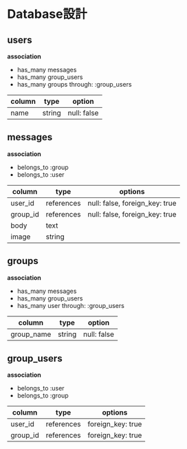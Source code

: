 # Database設計

## users
**association**
- has_many messages
- has_many group_users
- has_many groups through: :group_users

|column               |type   |option  |
|---------------------|-------|------------|
|name                 |string |null: false |

## messages
**association**
- belongs_to :group
- belongs_to :user

|column|type|options|
|------|----|-------|
|user_id|references|null: false, foreign_key: true|
|group_id|references|null: false, foreign_key: true|
|body|text|
|image|string|


## groups
**association**
- has_many messages
- has_many group_users
- has_many user through: :group_users

|column    |type      |option |
|----------|----------|-----------|
|group_name|string    |null: false|

## group_users
**association**
- belongs_to :user
- belongs_to :group

|column  |type      |options|
|--------|----------|-------|
|user_id |references|foreign_key: true|
|group_id|references|foreign_key: true|


